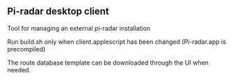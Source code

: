 ## Pi-radar desktop client
Tool for managing an external pi-radar installation

Run build.sh only when client.applescript has been changed (Pi-radar.app is precompiled)

The route database template can be downloaded through the UI when needed.
